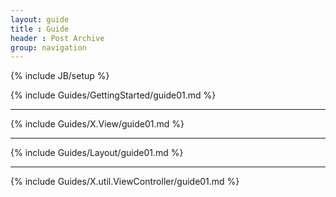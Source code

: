 ```yaml
---
layout: guide
title : Guide
header : Post Archive
group: navigation
---
```

{% include JB/setup %}

{% include Guides/GettingStarted/guide01.md %}
<hr />
{% include Guides/X.View/guide01.md %}
<hr />
{% include Guides/Layout/guide01.md %}
<hr />
{% include Guides/X.util.ViewController/guide01.md %}